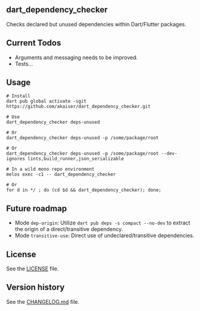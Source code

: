 ## dart_dependency_checker

Checks declared but unused dependencies within Dart/Flutter packages.

## Current Todos

- Arguments and messaging needs to be improved.
- Tests...

## Usage

```
# Install
dart pub global activate -sgit https://github.com/akaiser/dart_dependency_checker.git

# Use
dart_dependency_checker deps-unused

# Or
dart_dependency_checker deps-unused -p /some/package/root

# Or
dart_dependency_checker deps-unused -p /some/package/root --dev-ignores lints,build_runner,json_serializable

# In a wild mono repo environment
melos exec -c1 -- dart_dependency_checker

# Or
for d in */ ; do (cd $d && dart_dependency_checker); done;
```

## Future roadmap

- Mode `dep-origin`: Utilize `dart pub deps -s compact --no-dev` to extract the origin of a direct/transitive dependency.
- Mode `transitive-use`: Direct use of undeclared/transitive dependencies.

## License

See the [LICENSE](LICENSE) file.

## Version history

See the [CHANGELOG.md](CHANGELOG.md) file.
